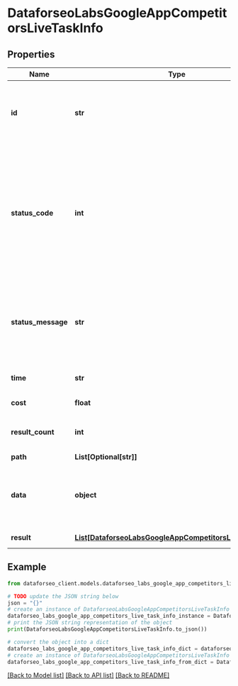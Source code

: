 # DataforseoLabsGoogleAppCompetitorsLiveTaskInfo


## Properties

Name | Type | Description | Notes
------------ | ------------- | ------------- | -------------
**id** | **str** | task identifier unique task identifier in our system in the UUID format | [optional] 
**status_code** | **int** | status code of the task generated by DataForSEO, can be within the following range: 10000-60000 you can find the full list of the response codes here | [optional] 
**status_message** | **str** | informational message of the task you can find the full list of general informational messages here | [optional] 
**time** | **str** | execution time, seconds | [optional] 
**cost** | **float** | total tasks cost, USD | [optional] 
**result_count** | **int** | number of elements in the result array | [optional] 
**path** | **List[Optional[str]]** | URL path | [optional] 
**data** | **object** | contains the same parameters that you specified in the POST request | [optional] 
**result** | [**List[DataforseoLabsGoogleAppCompetitorsLiveResultInfo]**](DataforseoLabsGoogleAppCompetitorsLiveResultInfo.md) | array of results | [optional] 

## Example

```python
from dataforseo_client.models.dataforseo_labs_google_app_competitors_live_task_info import DataforseoLabsGoogleAppCompetitorsLiveTaskInfo

# TODO update the JSON string below
json = "{}"
# create an instance of DataforseoLabsGoogleAppCompetitorsLiveTaskInfo from a JSON string
dataforseo_labs_google_app_competitors_live_task_info_instance = DataforseoLabsGoogleAppCompetitorsLiveTaskInfo.from_json(json)
# print the JSON string representation of the object
print(DataforseoLabsGoogleAppCompetitorsLiveTaskInfo.to_json())

# convert the object into a dict
dataforseo_labs_google_app_competitors_live_task_info_dict = dataforseo_labs_google_app_competitors_live_task_info_instance.to_dict()
# create an instance of DataforseoLabsGoogleAppCompetitorsLiveTaskInfo from a dict
dataforseo_labs_google_app_competitors_live_task_info_from_dict = DataforseoLabsGoogleAppCompetitorsLiveTaskInfo.from_dict(dataforseo_labs_google_app_competitors_live_task_info_dict)
```
[[Back to Model list]](../README.md#documentation-for-models) [[Back to API list]](../README.md#documentation-for-api-endpoints) [[Back to README]](../README.md)


